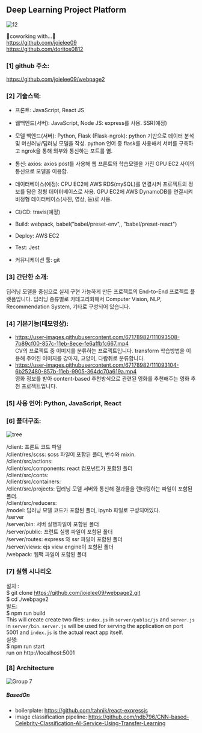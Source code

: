 ## Deep Learning Project Platform

![12](https://user-images.githubusercontent.com/67178982/111092523-a45c9500-8579-11eb-8e5a-f8423ca24d38.PNG)

🙌coworking with...🙌 <br>
https://github.com/joielee09 <br>
https://github.com/doritos0812 <br>

### [1] github 주소: 
https://github.com/joielee09/webpage2

### [2] 기술스택:
- 프론트: JavaScript, React JS <br>
- 웹백엔드(서버): JavaScript, Node JS: express를 사용. SSR(예정) <br>
- 모델 백엔드(서버): Python, Flask (Flask-ngrok): python 기반으로 데이터 분석 및 머신러닝/딥러닝 모델을 작성. python 언어 중 flask를 사용해서 서버를 구축하고 ngrok을 통해 외부와 통신하는 포트를 엶. <br>

- 통신: axios: axios post를 사용해 웹 프론트와 학습모델을 가진 GPU EC2 사이의 통신으로 모델을 이용함. <br>
- 데이터베이스(예정): CPU EC2에 AWS RDS(mySQL)를 연결시켜 프로젝트의 정보를 담은 정형 데이터베이스로 사용. GPU EC2에 AWS DynamoDB를 연결시켜 비정형 데이터베이스(사진, 영상, 등)로 사용. <br>

- CI/CD: travis(예정) <br>
- Build: webpack, babel("babel/preset-env",, "babel/preset-react") <br>
- Deploy: AWS EC2 <br>
- Test: Jest
- 커뮤니케이션 툴: git <br>

### [3] 간단한 소개: 
딥러닝 모델을 중심으로 실제 구현 가능하게 만든 프로젝트의 End-to-End 프로젝트 플랫폼입니다. 딥러닝 종류별로 카테고리화해서 Computer Vision, NLP, Recommendation System, 기타로 구성되어 있습니다. <br>

### [4] 기본기능(데모영상):

- https://user-images.githubusercontent.com/67178982/111093508-7b89cf00-857c-11eb-8ece-fe6affbfc667.mp4 <br>
CV의 프로젝트 중 이미지를 분류하는 프로젝트입니다. transform 학습방법을 이용해 주어진 이미지를 강아지, 고양이, 다람쥐로 분류합니다.
- https://user-images.githubusercontent.com/67178982/111093104-6b252480-857b-11eb-9905-364dc70a619a.mp4 <br>
영화 정보를 받아 content-based 추천방식으로 관련된 영화를 추천해주는 영화 추천 프로젝트입니다.


### [5] 사용 언어: Python, JavaScript, React

### [6] 폴더구조:
![tree](https://user-images.githubusercontent.com/67178982/111092725-3369ad00-857a-11eb-93d4-d736fe8e5206.png)

/client: 프론트 코드 파일 <br>
/client/res/scss: scss 파일이 포함된 폴더, 변수와 mixin. <br>
/client/src/actions: <br>
/client/src/components: react 컴포넌트가 포함된 폴더 <br>
/client/src/conts: <br>
/client/src/containers: <br>
/client/src/projects: 딥러닝 모델 서버와 통신해 결과물을 랜더링하는 파일이 포함된 폴더. <br>
/client/src/reducers: <br>
/model: 딥러닝 모델 코드가 포함된 폴더, ipynb 파일로 구성되어있다. <br>
/server <br>
/server/bin: 서버 실행파일이 포함된 폴더 <br>
/server/public: 프런트 실행 파일이 포함된 폴더 <br>
/server/routes: express 와 ssr 파일이 포함된 폴더 <br>
/server/views: ejs view engine이 포함된 폴더 <br>
/webpack: 웹팩 파일이 포함된 폴더 <br>

### [7] 실행 시나리오
설치 : <br>
$ git clone https://github.com/joielee09/webpage2.git <br>
$ cd ./webpage2 <br>
빌드: <br>
$ npm run build <br>
This will create create two files: `index.js` in `server/public/js` and `server.js` in `server/bin`. `server.js` will be used for serving the application on port 5001 and `index.js` is the actual react app itself. <br>
실행: <br>
$ npm run start <br>
run on http://localhost:5001 <br>

### [8] Architecture
![Group 7](https://user-images.githubusercontent.com/67178982/111092921-d28ea480-857a-11eb-9714-ee8584a00216.png)

##### BasedOn
- boilerplate: https://github.com/tahnik/react-expressjs
- image classification pipeline: https://github.com/ndb796/CNN-based-Celebrity-Classification-AI-Service-Using-Transfer-Learning
